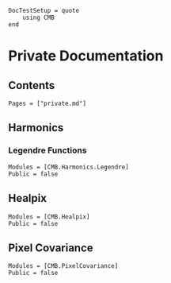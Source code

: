```@meta
DocTestSetup = quote
    using CMB
end
```

# Private Documentation

## Contents
```@contents
Pages = ["private.md"]
```

## Harmonics
### Legendre Functions
```@autodocs
Modules = [CMB.Harmonics.Legendre]
Public = false
```

## Healpix
```@autodocs
Modules = [CMB.Healpix]
Public = false
```

## Pixel Covariance
```@autodocs
Modules = [CMB.PixelCovariance]
Public = false
```
